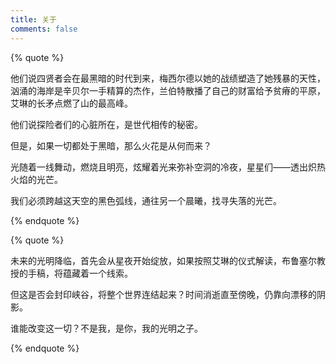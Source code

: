 ```yaml
---
title: 关于
comments: false
---
```


{% quote %}

他们说四贤者会在最黑暗的时代到来，梅西尔德以她的战绩塑造了她残暴的天性，汹涌的海岸是辛贝尔一手精算的杰作，兰伯特散播了自己的财富给予贫瘠的平原，艾琳的长矛点燃了山的最高峰。

他们说探险者们的心脏所在，是世代相传的秘密。

但是，如果一切都处于黑暗，那么火花是从何而来？

光随着一线舞动，燃烧且明亮，炫耀着光来弥补空洞的冷夜，星星们——透出炽热火焰的光芒。

我们必须跨越这天空的黑色弧线，通往另一个晨曦，找寻失落的光芒。

{% endquote %}

{% quote %}

未来的光明降临，首先会从星夜开始绽放，如果按照艾琳的仪式解读，布鲁塞尔教授的手稿，将蕴藏着一个线索。

但这是否会封印峡谷，将整个世界连结起来？时间消逝直至傍晚，仍靠向漂移的阴影。

谁能改变这一切？不是我，是你，我的光明之子。

{% endquote %}